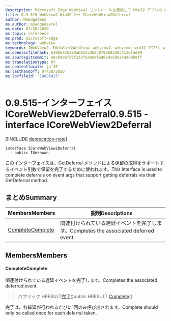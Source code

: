 ```yaml
---
description: Microsoft Edge WebView2 コントロールを使用して Win32 アプリの web コンテンツをホストする
title: 0.9.515-WebView2 Win32 C++ ICoreWebView2Deferral
author: MSEdgeTeam
ms.author: msedgedevrel
ms.date: 07/20/2020
ms.topic: reference
ms.prod: microsoft-edge
ms.technology: webview
keywords: IWebView2、IWebView2WebView、webview2、webview、win32 アプリ、win32、edge、ICoreWebView2、ICoreWebView2Controller、browser control、edge html
ms.openlocfilehash: b30b6e35388ab01433b2c879db82d9c4136fae99
ms.sourcegitcommit: e0cb9e6f59f222fade6afa4829c59524a9a9b9ff
ms.translationtype: MT
ms.contentlocale: ja-JP
ms.lasthandoff: 07/20/2020
ms.locfileid: "10885425"
---
```

# <span data-ttu-id="d54da-104">0.9.515-インターフェイス ICoreWebView2Deferral</span><span class="sxs-lookup"><span data-stu-id="d54da-104">0.9.515 - interface ICoreWebView2Deferral</span></span> 

[!INCLUDE [deprecation-note](../../includes/deprecation-note.md)]

```
interface ICoreWebView2Deferral
  : public IUnknown
```

<span data-ttu-id="d54da-105">このインターフェイスは、GetDeferral メソッドによる保留の取得をサポートするイベント引数で保留を完了するために使われます。</span><span class="sxs-lookup"><span data-stu-id="d54da-105">This interface is used to complete deferrals on event args that support getting deferrals via their GetDeferral method.</span></span>

## <span data-ttu-id="d54da-106">まとめ</span><span class="sxs-lookup"><span data-stu-id="d54da-106">Summary</span></span>

 <span data-ttu-id="d54da-107">Members</span><span class="sxs-lookup"><span data-stu-id="d54da-107">Members</span></span>                        | <span data-ttu-id="d54da-108">説明</span><span class="sxs-lookup"><span data-stu-id="d54da-108">Descriptions</span></span>
--------------------------------|---------------------------------------------
[<span data-ttu-id="d54da-109">Complete</span><span class="sxs-lookup"><span data-stu-id="d54da-109">Complete</span></span>](#complete) | <span data-ttu-id="d54da-110">関連付けられている遅延イベントを完了します。</span><span class="sxs-lookup"><span data-stu-id="d54da-110">Completes the associated deferred event.</span></span>

## <span data-ttu-id="d54da-111">Members</span><span class="sxs-lookup"><span data-stu-id="d54da-111">Members</span></span>

#### <span data-ttu-id="d54da-112">Complete</span><span class="sxs-lookup"><span data-stu-id="d54da-112">Complete</span></span> 

<span data-ttu-id="d54da-113">関連付けられている遅延イベントを完了します。</span><span class="sxs-lookup"><span data-stu-id="d54da-113">Completes the associated deferred event.</span></span>

> <span data-ttu-id="d54da-114">パブリック HRESULT[完了](#complete)()</span><span class="sxs-lookup"><span data-stu-id="d54da-114">public HRESULT [Complete](#complete)()</span></span>

<span data-ttu-id="d54da-115">完了は、各繰延が行われるたびに1回のみ呼び出されます。</span><span class="sxs-lookup"><span data-stu-id="d54da-115">Complete should only be called once for each deferral taken.</span></span>

